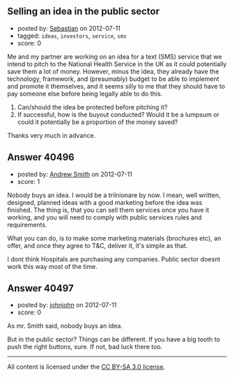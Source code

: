 ## Selling an idea in the public sector

- posted by: [Sebastian](https://stackexchange.com/users/-1/9703-sebastian) on 2012-07-11
- tagged: `ideas`, `investors`, `service`, `sms`
- score: 0

Me and my partner are working on an idea for a text (SMS) service that we intend to pitch to the National Health Service in the UK as it could potentially save them a lot of money. However, minus the idea, they already have the technology, framework, and (presumably) budget to be able to implement and promote it themselves, and it seems silly to me that they should have to pay someone else before being legally able to do this.

1. Can/should the idea be protected before pitching it?
2. If successful, how is the buyout conducted? Would it be a lumpsum or could it potentially be a proportion of the money saved?

Thanks very much in advance.


## Answer 40496

- posted by: [Andrew Smith](https://stackexchange.com/users/-1/18504-andrew-smith) on 2012-07-11
- score: 1

Nobody buys an idea. I would be a trilnionare by now. I mean, well written, designed, planned ideas with a good marketing before the idea was finished.
The thing is, that you can sell them services once you have it working, and you will need to comply with public services rules and requirements.

What you can do, is to make some marketing materials (brochures etc), an offer, and once they agree to T&C, deliver it, it's simple as that.

I dont think Hospitals are purchasing any companies. Public sector doesnt work this way most of the time.


## Answer 40497

- posted by: [johnjohn](https://stackexchange.com/users/-1/8738-johnjohn) on 2012-07-11
- score: 0

As mr. Smith said, nobody buys an idea.

But in the public sector? Things can be different. If you have a big tooth to push the right buttons, sure. If not, bad luck there too.



---

All content is licensed under the [CC BY-SA 3.0 license](https://creativecommons.org/licenses/by-sa/3.0/).
